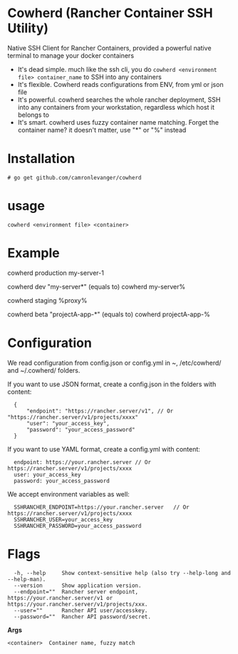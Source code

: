 Cowherd (Rancher Container SSH Utility)
===========

Native SSH Client for Rancher Containers, provided a powerful native terminal to manage your docker containers

  * It's dead simple. much like the ssh cli, you do `cowherd <environment file> container_name` to SSH into any containers
  * It's flexible. Cowherd reads configurations from ENV, from yml or json file
  * It's powerful. cowherd searches the whole rancher deployment, SSH into any containers from your workstation, regardless which host it belongs to
  * It's smart. cowherd uses fuzzy container name matching. Forget the container name? it doesn't matter, use "*" or "%" instead


Installation
============

`# go get github.com/camronlevanger/cowherd`



usage
=====

`cowherd <environment file> <container>`

Example
=======

cowherd production my-server-1
  
cowherd dev "my-server*"  (equals to) cowherd my-server%
  
cowherd staging %proxy%
  
cowherd beta "projectA-app-*" (equals to) cowherd projectA-app-%

Configuration
=============

  We read configuration from config.json or config.yml in ~, /etc/cowherd/ and ~/.cowherd/ folders.

  If you want to use JSON format, create a config.json in the folders with content:

      {
          "endpoint": "https://rancher.server/v1", // Or "https://rancher.server/v1/projects/xxxx"
          "user": "your_access_key",
          "password": "your_access_password"
      }

  If you want to use YAML format, create a config.yml with content:

      endpoint: https://your.rancher.server // Or https://rancher.server/v1/projects/xxxx
      user: your_access_key
      password: your_access_password

  We accept environment variables as well:

      SSHRANCHER_ENDPOINT=https://your.rancher.server   // Or https://rancher.server/v1/projects/xxxx
      SSHRANCHER_USER=your_access_key
      SSHRANCHER_PASSWORD=your_access_password


Flags
=====

      -h, --help     Show context-sensitive help (also try --help-long and --help-man).
      --version      Show application version.
      --endpoint=""  Rancher server endpoint, https://your.rancher.server/v1 or https://your.rancher.server/v1/projects/xxx.
      --user=""      Rancher API user/accesskey.
      --password=""  Rancher API password/secret.

**Args**

`<container>  Container name, fuzzy match`
